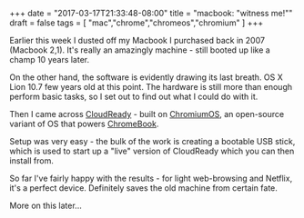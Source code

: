 +++
date = "2017-03-17T21:33:48-08:00"
title = "macbook: \"witness me!\""
draft = false
tags = [ "mac","chrome","chromeos","chromium" ]
+++

Earlier this week I dusted off my Macbook I purchased back in 2007 (Macbook 2,1). It's really an amazingly machine - still booted up like a champ 10 years later.  

On the other hand, the software is evidently drawing its last breath. OS X Lion 10.7 few years old at this point. The hardware is still more than enough perform basic tasks, so I set out to find out what I could do with it.  

<!--more-->

Then I came across [CloudReady](https://www.neverware.com) - built on [ChromiumOS](https://www.chromium.org/chromium-os), an open-source variant of OS that powers [ChromeBook](https://www.google.com/chromebook/).  

Setup was very easy - the bulk of the work is creating a bootable USB stick, which is used to start up a "live" version of CloudReady which you can then install from.  

So far I've fairly happy with the results - for light web-browsing and Netflix, it's a perfect device. Definitely saves the old machine from certain fate.  

More on this later...  
